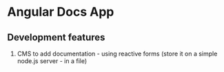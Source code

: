 # Angular Docs App

## Development features

1. CMS to add documentation - using reactive forms (store it on a simple node.js server - in a file)
